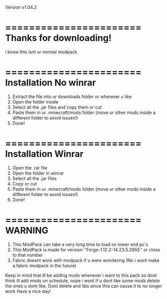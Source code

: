 Version v1.04.2

=======================
Thanks for downloading!
=======================

i know this isnt ur normal modpack

=======================
Installation No winrar
=======================
1. Extract the file into ur downloads folder or wherever u like
2. Open the folder inside
3. Select all the .jar files and copy them or cut
4. Paste them in ur .minecraft/mods folder (move ur other mods inside a different folder to avoid issues!)
5. Done!

=======================
Installation Winrar
=======================
1. Open the .rar file
2. Open the folder in winrar
3. Select all the .jar files
4. Copy or cut
5. Paste them in ur .minecraft/mods folder (move ur other mods inside a different folder to avoid issues!)
6. Done!


=======================
WARNING
=======================
1. This ModPack can take a very long time to load on lower end pc's
2. This ModPack is made for version ''Forge-1.12.2-14.23.5.2855'' or close to that number
3. Fabric doesnt work with modpack if u were wondering (No i wont make a fabric modpack in the future)



Keep in mind that ill be adding mods whenever i want to this pack so dont think ill add mods on schedule, nope i wont
if u dont like some mods delete the ones u dont like, Dont delete and libs since this can cause it to no longer work
Have a nice day!
